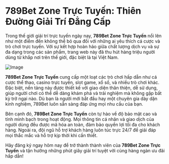 # 789Bet Zone Trực Tuyến: Thiên Đường Giải Trí Đẳng Cấp

Trong thế giới giải trí trực tuyến ngày nay, **789Bet Zone Trực Tuyến** nổi lên như một điểm đến không thể bỏ qua đối với những ai yêu thích cá cược và trò chơi trực tuyến. Với sự kết hợp hoàn hảo giữa chất lượng dịch vụ và sự đa dạng trong các sản phẩm, trang web này đã thu hút hàng triệu người dùng từ khắp nơi trên thế giới, đặc biệt là tại Việt Nam.

![Image](https://github.com/user-attachments/assets/bd51ea9f-0666-407b-a7a7-98ead6de688c)

**789Bet Zone Trực Tuyến** cung cấp một loạt các trò chơi hấp dẫn như cá cược thể thao, casino trực tuyến, slot game, xổ số, và nhiều trò chơi khác. Đặc biệt, nền tảng này được thiết kế với giao diện thân thiện, dễ sử dụng, giúp người chơi có thể dễ dàng khám phá và trải nghiệm mà không gặp bất kỳ trở ngại nào. Dù bạn là người mới bắt đầu hay một chuyên gia dày dặn kinh nghiệm, 789Bet luôn sẵn sàng đáp ứng mọi nhu cầu của bạn.

Bên cạnh đó, **789Bet Zone Trực Tuyến** còn tự hào về độ bảo mật cao và tính minh bạch trong hoạt động. Mọi thông tin cá nhân và giao dịch của người dùng đều được mã hóa an toàn, đảm bảo quyền lợi tối đa cho khách hàng. Ngoài ra, đội ngũ hỗ trợ khách hàng luôn túc trực 24/7 để giải đáp mọi thắc mắc và hỗ trợ kịp thời khi cần thiết.

Hãy đăng ký ngay hôm nay để trở thành thành viên của **789Bet Zone Trực Tuyến** và tận hưởng những phút giây giải trí tuyệt vời cùng hàng ngàn ưu đãi hấp dẫn!